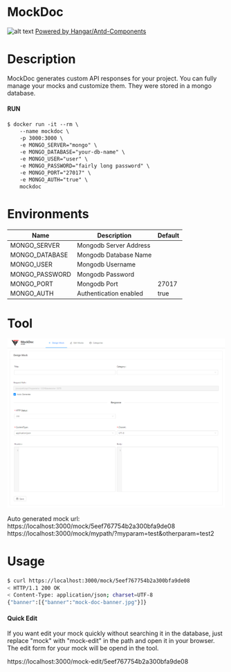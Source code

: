 # MockDoc

![alt text](https://anh4n.github.io/antd-components/images/logo-light.png "Hangar")
[Powered by Hangar/Antd-Components](https://anh4n.github.io/antd-components/#/)

# Description

MockDoc generates custom API responses for your project.
You can fully manage your mocks and customize them. They were stored in a mongo database.

#### RUN

```
$ docker run -it --rm \
    --name mockdoc \
    -p 3000:3000 \
    -e MONGO_SERVER="mongo" \
    -e MONGO_DATABASE="your-db-name" \
    -e MONGO_USER="user" \
    -e MONGO_PASSWORD="fairly long password" \
    -e MONGO_PORT="27017" \
    -e MONGO_AUTH="true" \
    mockdoc
```

# Environments

Name              | Description             |  Default |
----------------- |------------------------ |-----------
MONGO_SERVER      |  Mongodb Server Address |
MONGO_DATABASE    |  Mongodb Database Name  |
MONGO_USER        |  Mongodb Username       |
MONGO_PASSWORD    |  Mongodb Password       |
MONGO_PORT        |  Mongodb Port           | 27017
MONGO_AUTH        |  Authentication enabled | true

# Tool

![alt text](./screenshot.png "Hangar")

Auto generated mock url:
https://localhost:3000/mock/5eef767754b2a300bfa9de08
https://localhost:3000/mock/mypath/?myparam=test&otherparam=test2

# Usage

```bash
$ curl https://localhost:3000/mock/5eef767754b2a300bfa9de08
< HTTP/1.1 200 OK
< Content-Type: application/json; charset=UTF-8
{"banner":[{"banner":"mock-doc-banner.jpg"}]}
```

#### Quick Edit
If you want edit your mock quickly without searching it in the database, just replace "mock" with "mock-edit" in the path
and open it in your browser. The edit form for your mock will be opend in the tool.

https://localhost:3000/mock-edit/5eef767754b2a300bfa9de08
